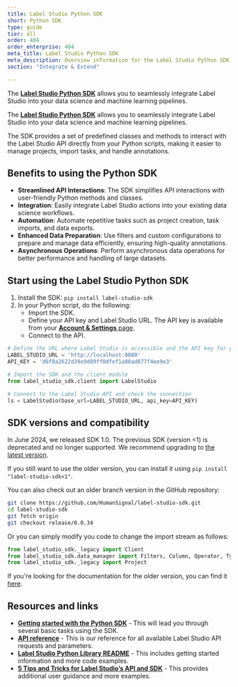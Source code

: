 ```yaml
---
title: Label Studio Python SDK 
short: Python SDK 
type: guide
tier: all
order: 404
order_enterprise: 404
meta_title: Label Studio Python SDK 
meta_description: Overview information for the Label Studio Python SDK.
section: "Integrate & Extend"

---
```


<div class="enterprise-only">

The [**Label Studio Python SDK**](https://labelstud.io/sdk/index.html) allows you to seamlessly integrate Label Studio into your data science and machine learning pipelines.

</div>

<div class="opensource-only">

The [**Label Studio Python SDK**](https://api.labelstud.io/api-reference/introduction/getting-started) allows you to seamlessly integrate Label Studio into your data science and machine learning pipelines.

</div>

The SDK provides a set of predefined classes and methods to interact with the Label Studio API directly from your Python scripts, making it easier to manage projects, import tasks, and handle annotations. 


## Benefits to using the Python SDK

- **Streamlined API Interactions**: The SDK simplifies API interactions with user-friendly Python methods and classes.
- **Integration**: Easily integrate Label Studio actions into your existing data science workflows.
- **Automation**: Automate repetitive tasks such as project creation, task imports, and data exports.
- **Enhanced Data Preparation**: Use filters and custom configurations to prepare and manage data efficiently, ensuring high-quality annotations.
- **Asynchronous Operations**: Perform asynchronous data operations for better performance and handling of large datasets.


## Start using the Label Studio Python SDK

1. Install the SDK:
   `pip install label-studio-sdk`
2. In your Python script, do the following:
   - Import the SDK.
   - Define your API key and Label Studio URL. The API key is available from your [**Account & Settings** page](user_account#Access-token).
   - Connect to the API.
```python
# Define the URL where Label Studio is accessible and the API key for your user account
LABEL_STUDIO_URL = 'http://localhost:8080'
API_KEY = 'd6f8a2622d39e9d89ff0dfef1a80ad877f4ee9e3'

# Import the SDK and the client module
from label_studio_sdk.client import LabelStudio

# Connect to the Label Studio API and check the connection
ls = LabelStudio(base_url=LABEL_STUDIO_URL, api_key=API_KEY)
```

## SDK versions and compatibility

In June 2024, we released SDK 1.0. The previous SDK (version <1) is deprecated and no longer supported. We recommend upgrading to [the latest version](https://github.com/HumanSignal/label-studio-sdk). 

If you still want to use the older version, you can install it using `pip install "label-studio-sdk<1"`. 

You can also check out an older branch version in the GitHub repository:

```sh
git clone https://github.com/HumanSignal/label-studio-sdk.git
cd label-studio-sdk
git fetch origin
git checkout release/0.0.34
```

Or you can simply modify you code to change the import stream as follows:

```python
from label_studio_sdk._legacy import Client
from label_studio_sdk.data_manager import Filters, Column, Operator, Type
from label_studio_sdk._legacy import Project
```

If you're looking for the documentation for the older version, you can find it [here](https://labelstud.io/sdk/).


## Resources and links

* [**Getting started with the Python SDK**](https://api.labelstud.io/api-reference/introduction/getting-started) - This will lead you through several basic tasks using the SDK. 
* [**API reference**](https://api.labelstud.io/api-reference/introduction/getting-started) - This is our reference for all available Label Studio API requests and parameters. 
* [**Label Studio Python Library README**](https://github.com/HumanSignal/label-studio-sdk) - This includes getting started information and more code examples.  
* [**5 Tips and Tricks for Label Studio’s API and SDK**](https://labelstud.io/blog/5-tips-and-tricks-for-label-studio-s-api-and-sdk/) - This provides additional user guidance and more examples.

